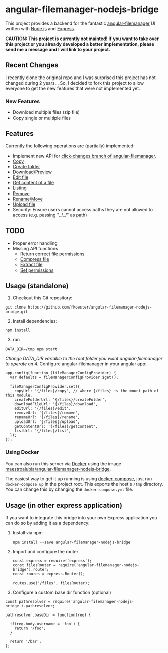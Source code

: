# angular-filemanager-nodejs-bridge

This project provides a backend for the fantastic [angular-filemanager](https://github.com/joni2back/angular-filemanager/) UI written with [Node.js](https://nodejs.org/) and [Express](http://expressjs.com/).

**CAUTION: This project is currently not mainted!
If you want to take over this project or you already developed a better implementation, please send me a message and I will link to your project.**

## Recent Changes

I recently clone the original repo and I was surprised this project has not changed during 2 years... So, I decided to fork this project to allow everyone to get the new features that were not implemented yet.

### New Features

* Download multiple files (zip file)
* Copy single or multiple files

## Features

Currently the following operations are (partially) implemented:
* Implement new API for [click-changes branch of angular-filemanager](https://github.com/joni2back/angular-filemanager/tree/click-changes).
* [Copy](https://github.com/joni2back/angular-filemanager/blob/click-changes/API.md#copy-url-filemanagerconfigcopyurl-method-post)
* [Create folder](https://github.com/joni2back/angular-filemanager/blob/click-changes/API.md#create-folder-url-filemanagerconfigcreatefolderurl-method-post)
* [Download/Preview](https://github.com/joni2back/angular-filemanager/blob/click-changes/API.md#download--preview-file-url-filemanagerconfigdownloadfileurl-method-get)
* [Edit file](https://github.com/joni2back/angular-filemanager/blob/click-changes/API.md#edit-file-url-filemanagerconfigediturl-method-post)
* [Get content of a file](https://github.com/joni2back/angular-filemanager/blob/click-changes/API.md#get-content-of-a-file-url-filemanagerconfiggetcontenturl-method-post)
* [Listing](https://github.com/joni2back/angular-filemanager/blob/click-changes/API.md#listing-url-filemanagerconfiglisturl-method-post)
* [Remove](https://github.com/joni2back/angular-filemanager/blob/click-changes/API.md#remove-url-filemanagerconfigremoveurl-method-post)
* [Rename/Move](https://github.com/joni2back/angular-filemanager/blob/click-changes/API.md#rename--move-url-filemanagerconfigrenameurl-method-post)
* [Upload file](https://github.com/joni2back/angular-filemanager/blob/click-changes/API.md#upload-file-url-filemanagerconfiguploadurl-method-post-content-type-multipartform-data)
* Security: Ensure users cannot access paths they are not allowed to access (e.g. passing "../../" as path)
## TODO

* Proper error handling
* Missing API functions
  * Return correct file permissions
  * [Compress file](https://github.com/joni2back/angular-filemanager/blob/click-changes/API.md#compress-file-url-filemanagerconfigcompressurl-method-post)
  * [Extract file](https://github.com/joni2back/angular-filemanager/blob/click-changes/API.md#extract-file-url-filemanagerconfigextracturl-method-post)
  * [Set permissions](https://github.com/joni2back/angular-filemanager/blob/click-changes/API.md#set-permissions-url-filemanagerconfigpermissionsurl-method-post)


## Usage (standalone)

1. Checkout this Git repository:

  ```
  git clone https://github.com/fkoester/angular-filemanager-nodejs-bridge.git
  ```
2. Install dependencies:

  ```
  npm install
  ```
3. run

  ```
  DATA_DIR=/tmp npm start
  ```
  *Change DATA_DIR variable to the root folder you want angular-filemanager to operate on*
4. Configure angular-filemanager in your angular app:

  ```
  app.config(function (fileManagerConfigProvider) {
    var defaults = fileManagerConfigProvider.$get();

    fileManagerConfigProvider.set({
      copyUrl: '{/files}/copy', // where {/files} is the mount path of this module.
      createFolderUrl: '{/files}/createFolder',
      downloadFileUrl: '{/files}/download',
      editUrl: '{/files}/edit',
      removeUrl: '{/files}/remove',
      renameUrl: '{/files}/rename',
      uploadUrl: '{/files}/upload',
      getContentUrl: '{/files}/getContent',
      listUrl: '{/files}/list',
    });
  });
  ```

### Using Docker
You can also run this server via [Docker](https://www.docker.com/) using the image [maestroalubia/angular-filemanager-nodejs-bridge](https://hub.docker.com/r/maestroalubia/angular-filemanager-nodejs-bridge/).

The easiest way to get it up running is using [docker-compose](https://docs.docker.com/compose/), just run `docker-compose up` in the project root. This exports the host's `/tmp` directory. You can change this by changing the `docker-compose.yml` file.

## Usage (in other express application)

If you want to integrate this bridge into your own Express application you can do so by adding it as a dependency:

1. Install via npm

   ```
   npm install --save angular-filemanager-nodejs-bridge
   ```

2. Import and configure the router

   ```
   const express = require('express');
   const filesRouter = require('angular-filemanager-nodejs-bridge').router;
   const routes = express.Router();

   routes.use('/files', filesRouter);
   ```
3. Configure a custom base dir function (optional)

  ```
  const pathresolver = require('angular-filemanager-nodejs-bridge').pathresolver;

  pathresolver.baseDir = function(req) {

    if(req.body.username = 'foo') {
      return '/foo';
    }

    return '/bar';
  };
  ```
